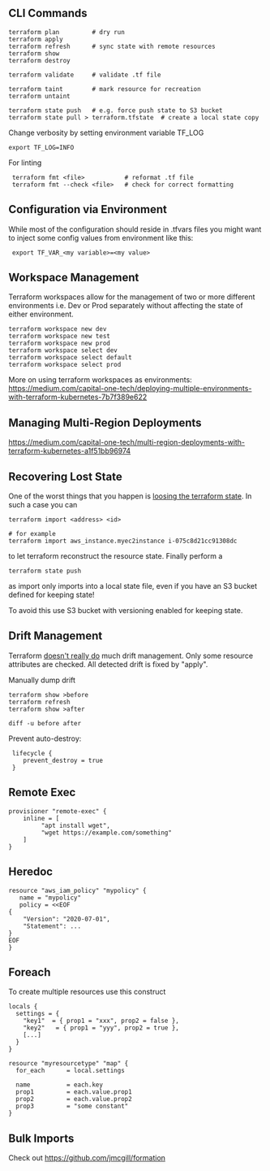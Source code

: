 ## CLI Commands

    terraform plan         # dry run
    terraform apply
    terraform refresh      # sync state with remote resources
    terraform show
    terraform destroy
    
    terraform validate     # validate .tf file
    
    terraform taint        # mark resource for recreation
    terraform untaint
    
    terraform state push   # e.g. force push state to S3 bucket
    terraform state pull > terraform.tfstate  # create a local state copy
    
Change verbosity by setting environment variable TF_LOG

    export TF_LOG=INFO

For linting

     terraform fmt <file>           # reformat .tf file
     terraform fmt --check <file>   # check for correct formatting
     
## Configuration via Environment

While most of the configuration should reside in .tfvars files you might want to inject 
some config values from environment like this:

     export TF_VAR_<my variable>=<my value>
     
## Workspace Management 

Terraform workspaces allow for the management of two or more different environments i.e. Dev or Prod separately without affecting the state of either environment.
    
    terraform workspace new dev   
    terraform workspace new test
    terraform workspace new prod
    terraform workspace select dev
    terraform workspace select default  
    terraform workspace select prod
    
More on using terraform workspaces as environments: https://medium.com/capital-one-tech/deploying-multiple-environments-with-terraform-kubernetes-7b7f389e622

## Managing Multi-Region Deployments

https://medium.com/capital-one-tech/multi-region-deployments-with-terraform-kubernetes-a1f51bb96974

## Recovering Lost State

One of the worst things that you happen is [loosing the terraform state](https://www.reddit.com/r/devops/comments/93cee5/if_you_lost_your_terraform_state_you_will_lose/). In such a case you can

    terraform import <address> <id>
    
    # for example
    terraform import aws_instance.myec2instance i-075c8d21cc91308dc

    
to let terraform reconstruct the resource state. Finally perform a

    terraform state push

as import only imports into a local state file, even if you have an S3 bucket defined for keeping state!

To avoid this use S3 bucket with versioning enabled for keeping state.

## Drift Management

Terraform [doesn't really do](https://www.hashicorp.com/blog/detecting-and-managing-drift-with-terraform)
much drift management. Only some resource attributes are checked. All detected drift is fixed by "apply".

Manually dump drift

    terraform show >before
    terraform refresh
    terraform show >after
   
    diff -u before after
 
Prevent auto-destroy:

     lifecycle {
        prevent_destroy = true
     }

## Remote Exec

    provisioner "remote-exec" {
        inline = [
             "apt install wget",
             "wget https://example.com/something"
        ]
    }

## Heredoc

    resource "aws_iam_policy" "mypolicy" {
       name = "mypolicy"
       policy = <<EOF
    {
        "Version": "2020-07-01",
        "Statement": ...
    }
    EOF
    }
    
## Foreach

To create multiple resources use this construct

    locals {
      settings = {
        "key1"  = { prop1 = "xxx", prop2 = false },
        "key2"   = { prop1 = "yyy", prop2 = true },
        [...]
      }
    }

    resource "myresourcetype" "map" {
      for_each      = local.settings

      name          = each.key
      prop1         = each.value.prop1
      prop2         = each.value.prop2
      prop3         = "some constant"
    }

## Bulk Imports

Check out https://github.com/jmcgill/formation
